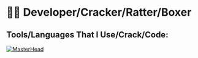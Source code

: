 # 🖕🏼 Developer/Cracker/Ratter/Boxer

## Tools/Languages That I Use/Crack/Code: 

[![MasterHead](https://media.discordapp.net/attachments/1208812344117825576/1209421213194129408/1822px-ISO_C2B2B_Logo.png?ex=65e6dc47&is=65d46747&hm=252b2a5b82bfd3f4bf11d93f645a8b67ca98637265984c6b843a9728a0e227ea&=&format=webp&quality=lossless&width=50&height=55)]()

